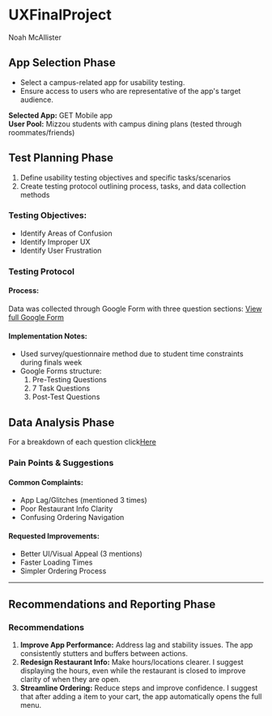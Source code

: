 # UXFinalProject
Noah McAllister

## App Selection Phase
- Select a campus-related app for usability testing.
- Ensure access to users who are representative of the app's target audience.
  
**Selected App:** GET Mobile app  
**User Pool:** Mizzou students with campus dining plans (tested through roommates/friends)

## Test Planning Phase
1. Define usability testing objectives and specific tasks/scenarios
2. Create testing protocol outlining process, tasks, and data collection methods

### Testing Objectives:
- Identify Areas of Confusion
- Identify Improper UX
- Identify User Frustration

### Testing Protocol

#### Process:
Data was collected through Google Form with three question sections:
[View full Google Form](https://docs.google.com/forms/d/1qs8S0S8dLbdbtTS6zyxcI_zQtLjVqLpGhD8COq2ZOpI/preview)

#### Implementation Notes:
- Used survey/questionnaire method due to student time constraints during finals week
- Google Forms structure:
  1. Pre-Testing Questions
  2. 7 Task Questions
  3. Post-Test Questions

## Data Analysis Phase
For a breakdown of each question click[Here](DataAnalysis.md)

### Pain Points & Suggestions

#### Common Complaints:
- App Lag/Glitches (mentioned 3 times)  
- Poor Restaurant Info Clarity  
- Confusing Ordering Navigation  

#### Requested Improvements:
- Better UI/Visual Appeal (3 mentions)  
- Faster Loading Times  
- Simpler Ordering Process  

---

## Recommendations and Reporting Phase

### Recommendations
1. **Improve App Performance:** Address lag and stability issues. The app consistently stutters and buffers between actions.
3. **Redesign Restaurant Info:** Make hours/locations clearer. I suggest displaying the hours, even while the restaurant is closed to improve clarity of when they are open. 
4. **Streamline Ordering:** Reduce steps and improve confidence. I suggest that after adding a item to your cart, the app automatically opens the full menu. 
